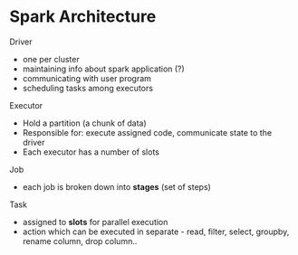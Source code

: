 # Spark Architecture

Driver

* one per cluster 
* maintaining info about spark application \(?\)
* communicating with user program
* scheduling tasks among executors 

Executor

* Hold a partition \(a chunk of data\)
* Responsible for: execute assigned code, communicate state to the driver
* Each executor has a number of slots

Job

* each job is broken down into **stages** \(set of steps\)

Task

* assigned to **slots** for parallel execution 
* action which can be executed in separate - read, filter, select, groupby, rename column, drop column..






